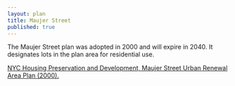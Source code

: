 ```yaml
---
layout: plan
title: Maujer Street
published: true
---
```


The Maujer Street plan was adopted in 2000 and will expire in 2040. It designates lots in the plan area for residential use.

[NYC Housing Preservation and Development, Maujer Street Urban Renewal Area Plan (2000).](ttps://www.nyc.gov/assets/hpd/downloads/pdfs/services/maujer-street-urp.pdf)
